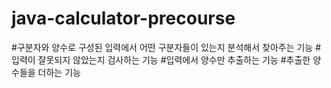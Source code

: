 # java-calculator-precourse

#구분자와 양수로 구성된 입력에서 어떤 구분자들이 있는지 분석해서 찾아주는 기능
#입력이 잘못되지 않았는지 검사하는 기능
#입력에서 양수만 추출하는 기능
#추출한 양수들을 더하는 기능
